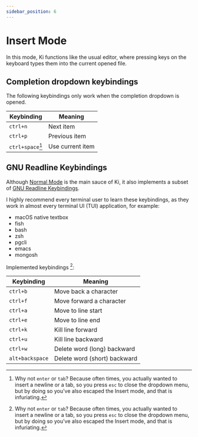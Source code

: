 ```yaml
---
sidebar_position: 6
---
```


# Insert Mode

In this mode, Ki functions like the usual editor, where pressing keys on
the keyboard types them into the current opened file.

## Completion dropdown keybindings

The following keybindings only work when the completion dropdown is opened.

| Keybinding       | Meaning          |
| ---------------- | ---------------- |
| `ctrl+n`         | Next item        |
| `ctrl+p`         | Previous item    |
| `ctrl+space`[^1] | Use current item |

[^1]: Why not `enter` or `tab`? Because often times, you actually wanted to insert a newline or a tab, so you press `esc` to close the dropdown menu, but by doing so you've also escaped the Insert mode, and that is infuriating.

## GNU Readline Keybindings

Although [Normal Mode](../normal-mode/index.md) is the main sauce of Ki, it also
implements a subset of [GNU Readline Keybindings](https://www.gnu.org/software/bash/manual/html_node/Bindable-Readline-Commands.html).

I highly recommend every terminal user to learn these keybindings, as they work
in almost every terminal UI (TUI) application, for example:

- macOS native textbox
- fish
- bash
- zsh
- pgcli
- emacs
- mongosh

Implemented keybindings [^1]:

| Keybinding      | Meaning                      |
| --------------- | ---------------------------- |
| `ctrl+b`        | Move back a character        |
| `ctrl+f`        | Move forward a character     |
| `ctrl+a`        | Move to line start           |
| `ctrl+e`        | Move to line end             |
| `ctrl+k`        | Kill line forward            |
| `ctrl+u`        | Kill line backward           |
| `ctrl+w`        | Delete word (long) backward  |
| `alt+backspace` | Delete word (short) backward |

[^1]: Not every unimplemented keybinding is incompatible/meaningless with/in Ki, but because I do not have time for them, so feel free to submit PR!
